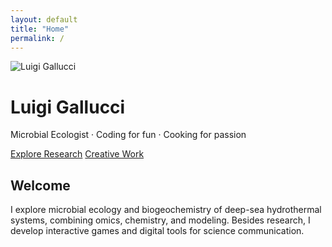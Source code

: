 ```yaml
---
layout: default
title: "Home"
permalink: /
---
```


<div class="hero">
  <img src="{{ '/assets/img/profile.jpg' | relative_url }}" alt="Luigi Gallucci">
  <div class="hero-text">
    <h1>Luigi Gallucci</h1>
    <p>Microbial Ecologist · Coding for fun · Cooking for passion</p>
    <a href="/research/" class="btn">Explore Research</a>
    <a href="/creative/" class="btn secondary">Creative Work</a>
  </div>
</div>

<section>
  <h2>Welcome</h2>
  <p>
    I explore microbial ecology and biogeochemistry of deep-sea hydrothermal systems,
    combining omics, chemistry, and modeling.
    Besides research, I develop interactive games and digital tools for science communication.
  </p>
</section>